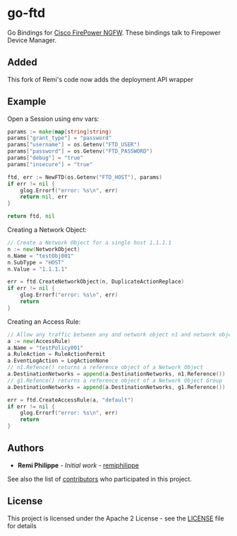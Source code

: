 # go-ftd

Go Bindings for [Cisco FirePower NGFW](https://www.cisco.com/c/en/us/products/collateral/security/firepower-ngfw/datasheet-c78-736661.html). These bindings talk to Firepower Device Manager.
## Added
This fork of Remi's code now adds the deployment API wrapper

## Example

Open a Session using env vars:

```go
params := make(map[string]string)
params["grant_type"] = "password"
params["username"] = os.Getenv("FTD_USER")
params["password"] = os.Getenv("FTD_PASSWORD")
params["debug"] = "true"
params["insecure"] = "true"

ftd, err := NewFTD(os.Getenv("FTD_HOST"), params)
if err != nil {
    glog.Errorf("error: %s\n", err)
    return nil, err
}

return ftd, nil
```

Creating a Network Object:

```go
// Create a Network Object for a single host 1.1.1.1
n := new(NetworkObject)
n.Name = "testObj001"
n.SubType = "HOST"
n.Value = "1.1.1.1"

err = ftd.CreateNetworkObject(n, DuplicateActionReplace)
if err != nil {
    glog.Errorf("error: %s\n", err)
    return
}
```

Creating an Access Rule:

```go
// Allow any traffic between any and network object n1 and network object group g1
a := new(AccessRule)
a.Name = "testPolicy001"
a.RuleAction = RuleActionPermit
a.EventLogAction = LogActionNone
// n1.Refence() returns a reference object of a Network Object
a.DestinationNetworks = append(a.DestinationNetworks, n1.Reference())
// g1.Refence() returns a reference object of a Network Object Group
a.DestinationNetworks = append(a.DestinationNetworks, g1.Reference())

err = ftd.CreateAccessRule(a, "default")
if err != nil {
    glog.Errorf("error: %s\n", err)
    return
}
```

## Authors

* **Remi Philippe** - *Initial work* - [remiphilippe](https://github.com/remiphilippe)

See also the list of [contributors](https://github.com/remiphilippe/go-ftd/contributors) who participated in this project.

## License

This project is licensed under the Apache 2 License - see the [LICENSE](LICENSE) file for details
